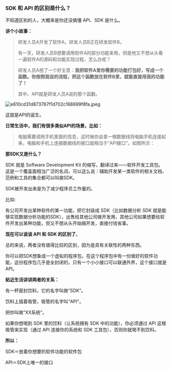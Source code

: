 ### SDK 和 API 的区别是什么？

不知道区别的人，大概率是你还没搞懂 API、SDK 是什么。

**讲个小故事：**

> 研发人员A开发了软件A，研发人员B正在研发软件B。
>
> 有一天，研发人员B想要调用软件A的部分功能来用，但是他又不想从头看一遍软件A的源码和功能实现过程，怎么办呢？
>
> 研发人员A想了一个好主意：**我把软件A里你需要的功能打包好，写成一个函数。你按照我说的流程，把这个函数放在软件B里，就能直接用我的功能了！**
>
> 其中，API就是研发人员A说的那个函数。

![e610cd31d873767f1d702c168699f8fa.jpeg](C:\Users\11650\Documents\typora\image\e610cd31d873767f1d702c168699f8fa.jpeg)

这就是API的诞生。

**日常生活中，我们有很多类似API的场景，比如：**

> 电脑需要调用手机里面的信息，这时候你会拿一根数据线将电脑手机连接起来，电脑和手机上连接数据线的接口就相当于“API接口”。如图所示：

**那SDK又是什么？**

SDK 就是 Software Development Kit 的缩写，翻译过来——软件开发工具包。这是一个覆盖面相当广泛的名词，可以这么说：辅助开发某一类软件的相关文档、范例和工具的集合都可以叫做SDK。

SDK被开发出来是为了减少程序员工作量的。

比如:

有公司开发出某种软件的某一功能，把它封装成 SDK（比如数据分析 SDK 就是能够实现数据分析功能的SDK），出售给其他公司做开发用，其他公司如果想要给软件开发出某种功能，但又不想从头开始搞开发，直接付钱省事。

**现在可以谈谈 API 和 SDK 的区别了**。

总的来说，两者没有值得比较的区别，因为是具有关联性的两种东西。

你可以把SDK想象成一个虚拟的程序包，在这个程序包中有一份做好的软件功能，这份程序包几乎是全封闭的，只有一个小小接口可以联通外界，这个接口就是API。

**贴近生活讲讲两者的关系：**

有一杯密封饮料，它的名字叫做“SDK”。

饮料上插着吸管，吸管的名字叫“API”。

把你叫做“XX系统”。

如果你想喝到 SDK 里的饮料（让系统拥有 SDK 中的功能），你必须通过 API 这根吸管来实现（通过 API 连接你的系统和 SDK 工具包），否则你就喝不到饮料。

**所以：**

SDK＝放着你想要的软件功能的软件包

API＝SDK上唯一的接口